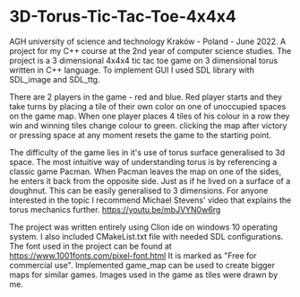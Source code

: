 # 3D-Torus-Tic-Tac-Toe-4x4x4
AGH university of science and technology Kraków - Poland - June 2022.
A project for my C++ course at the 2nd year of computer science studies.
The project is a 3 dimensional 4x4x4 tic tac toe game on 3 dimensional torus written in C++ language.
To implement GUI I used SDL library with SDL_image and SDL_ttg.

There are 2 players in the game - red and blue.
Red player starts and they take turns by placing a tile of their own color on one of unoccupied spaces on the game map.
When one player places 4 tiles of his colour in a row they win and winning tiles change colour to green.
clicking the map after victory or pressing space at any moment resets the game to the starting point.

The difficulty of the game lies in it's use of torus surface generalised to 3d space.
The most intuitive way of understanding torus is by referencing a classic game Pacman.
When Pacman leaves the map on one of the sides, he enters it back from the opposite side. 
Just as if he lived on a surface of a doughnut.
This can be easily generalised to 3 dimensions.
For anyone interested in the topic I recommend Michael Stevens' video that explains the torus mechanics further.
https://youtu.be/mbJVYN0w6rg

The project was written entirely using Clion ide on windows 10 operating system.
I also included CMakeList.txt file with needed SDL configurations.
The font used in the project can be found at https://www.1001fonts.com/pixel-font.html 
It is marked as "Free for commercial use".
Implemented game_map can be used to create bigger maps for similar games.
Images used in the game as tiles were drawn by me.
